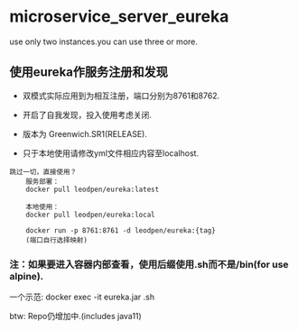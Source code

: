 # microservice_server_eureka
 use only two instances.you can use three or more.
 
 ## 使用eureka作服务注册和发现
 
 + 双模式实际应用到为相互注册，端口分别为8761和8762.
 
 + 开启了自我发现，投入使用考虑关闭.
 
 + 版本为 Greenwich.SR1(RELEASE).
 
 + 只于本地使用请修改yml文件相应内容至localhost.
 
 
```
跳过一切，直接使用？
    服务部署：
    docker pull leodpen/eureka:latest
    
    本地使用：
    docker pull leodpen/eureka:local
   
    docker run -p 8761:8761 -d leodpen/eureka:{tag}
    (端口自行选择映射)

```

### 注：如果要进入容器内部查看，使用后缀使用.sh而不是/bin(for use alpine).
  
  一个示范: docker exec -it eureka.jar .sh
  
 btw: Repo仍增加中.(includes java11)
